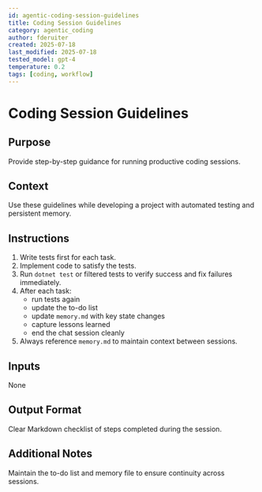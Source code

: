 ```yaml
---
id: agentic-coding-session-guidelines
title: Coding Session Guidelines
category: agentic_coding
author: fderuiter
created: 2025-07-18
last_modified: 2025-07-18
tested_model: gpt-4
temperature: 0.2
tags: [coding, workflow]
---
```


# Coding Session Guidelines

## Purpose
Provide step-by-step guidance for running productive coding sessions.

## Context
Use these guidelines while developing a project with automated testing and persistent memory.

## Instructions
1. Write tests first for each task.
2. Implement code to satisfy the tests.
3. Run `dotnet test` or filtered tests to verify success and fix failures immediately.
4. After each task:
   - run tests again
   - update the to-do list
   - update `memory.md` with key state changes
   - capture lessons learned
   - end the chat session cleanly
5. Always reference `memory.md` to maintain context between sessions.

## Inputs
None

## Output Format
Clear Markdown checklist of steps completed during the session.

## Additional Notes
Maintain the to-do list and memory file to ensure continuity across sessions.
